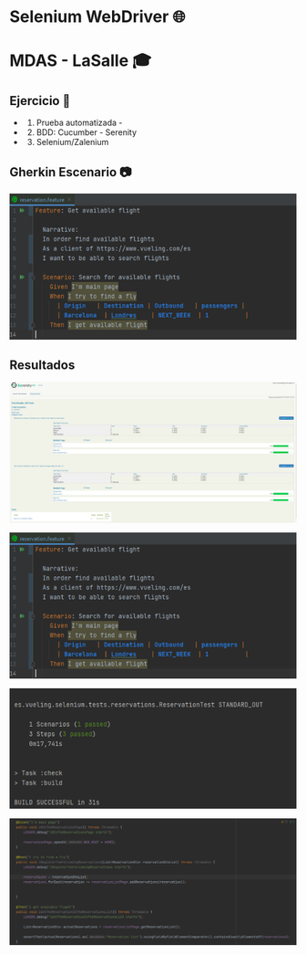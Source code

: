 # Selenium WebDriver 🌐
# MDAS - LaSalle 🎓

## Ejercicio 📇

* 1. Prueba automatizada - 
* 2. BDD: Cucumber - Serenity
* 3. Selenium/Zalenium 

## Gherkin Escenario 📷

![Gherkin Scenareo](/images/escenario.PNG)


## Resultados

![Serenity](/images/serenity.PNG)

![Escenario 1](/images/escenario.PNG)

![Escenario 2](/images/escenario2.PNG)

![Escenario 3](/images/escenario3.PNG)


